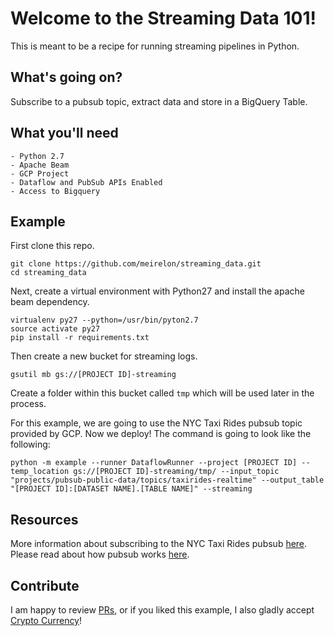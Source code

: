 # Welcome to the Streaming Data 101!
This is meant to be a recipe for running streaming pipelines in Python.

## What's going on?
Subscribe to a pubsub topic, extract data and store in a BigQuery Table.

## What you'll need
```
- Python 2.7
- Apache Beam
- GCP Project
- Dataflow and PubSub APIs Enabled
- Access to Bigquery
```

## Example
First clone this repo.
```
git clone https://github.com/meirelon/streaming_data.git
cd streaming_data
```

Next, create a virtual environment with Python27 and install the apache beam dependency.
```
virtualenv py27 --python=/usr/bin/pyton2.7
source activate py27
pip install -r requirements.txt
```

Then create a new bucket for streaming logs.
```
gsutil mb gs://[PROJECT ID]-streaming
```

Create a folder within this bucket called `tmp` which will be used later in the process.

For this example, we are going to use the NYC Taxi Rides pubsub topic provided by GCP.
Now we deploy!
The command is going to look like the following:
```
python -m example --runner DataflowRunner --project [PROJECT ID] --temp_location gs://[PROJECT ID]-streaming/tmp/ --input_topic "projects/pubsub-public-data/topics/taxirides-realtime" --output_table "[PROJECT ID]:[DATASET NAME].[TABLE NAME]" --streaming
```

## Resources
More information about subscribing to the NYC Taxi Rides pubsub [here](https://github.com/googlecodelabs/cloud-dataflow-nyc-taxi-tycoon).
Please read about how pubsub works [here](https://cloud.google.com/pubsub/docs/overview).


## Contribute
I am happy to review [PRs](https://help.github.com/articles/about-pull-requests/), or if you liked this example, I also gladly accept [Crypto Currency](https://commerce.coinbase.com/checkout/1efcc118-420e-4512-b1f1-713b20c0f09e)!
